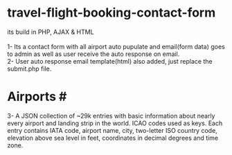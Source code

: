 # travel-flight-booking-contact-form
its build in PHP, AJAX & HTML<br><br>
1- Its a contact form with all airport auto pupulate and email(form data) goes to admin as well as user receive the auto response on email.<br>
2- User auto response email template(html) also added, just replace the submit.php file.<br>
# Airports #<br>
3- A JSON collection of ~29k entries with basic information about nearly every airport and landing strip in the world. ICAO codes used as keys. Each entry contains IATA code, airport name, city, two-letter ISO country code, elevation above sea level in feet, coordinates in decimal degrees and time zone.
